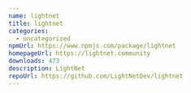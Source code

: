 ```yaml
---
name: lightnet
title: lightnet
categories:
  - uncategorized
npmUrl: https://www.npmjs.com/package/lightnet
homepageUrl: https://lightnet.community
downloads: 473
description: LightNet
repoUrl: https://github.com/LightNetDev/lightnet
---
```

